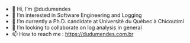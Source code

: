- 👋 Hi, I’m @dudumendes
- 👀 I’m interested in Software Engineering and Logging
- 🌱 I’m currently a Ph.D. candidate at Université du Québec à Chicoutimi
- 💞️ I’m looking to collaborate on log analysis in general
- 📫 How to reach me : https://dudumendes.com.br
<!---
dudumendes/dudumendes is a ✨ special ✨ repository because its `README.md` (this file) appears on your GitHub profile.
You can click the Preview link to take a look at your changes.
--->
